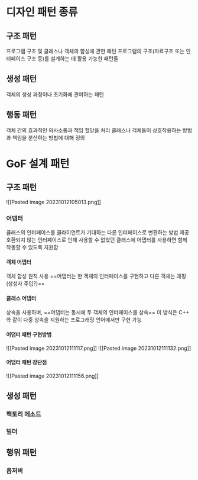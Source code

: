 # 디자인 패턴 종류
## 구조 패턴
프로그램 구조 및 클래스나 객체의 합성에 관한 패턴
프로그램의 구조(자료구조 또는 인터페이스 구조 등)를 설계하는 데 활용 가능한 패턴들
## 생성 패턴
객체의 생성 과정이나 초기화에 관여하는 패턴
## 행동 패턴
객체 간의 효과적인 의사소통과 책임 할당을 처리
클래스나 객체들이 상호작용하는 방법과 책임을 분산하는 방법에 대해 정의

# GoF 설계 패턴

## 구조 패턴
![[Pasted image 20231012105013.png]]
### 어댑터
클래스의 인터페이스를 클라이언트가 기대하는 다른 인터페이스로 변환하는 방법 제공
호환되지 않는 인터페이스로 인해 사용할 수 없었던 클래스에 어댑터를 사용하면 함께 작동할 수 있도록 지원함
#### 객체 어댑터
객체 합성 원칙 사용
==어댑터는 한 객체의 인터페이스를 구현하고 다른 객체는 래핑(생성자 주입?)==
#### 클래스 어댑터
상속을 사용하며, ==어댑터는 동시에 두 객체의 인터페이스를 상속==
이 방식은 C++ 와 같이 다중 상속을 지원하는 프로그래밍 언어에서만 구현 가능

#### 어댑터 패턴 구현방법
![[Pasted image 20231012111117.png]]
![[Pasted image 20231012111132.png]]

#### 어댑터 패턴 장단점
![[Pasted image 20231012111156.png]]
## 생성 패턴
### 팩토리 메소드
### 빌더
## 행위 패턴
### 옵저버
